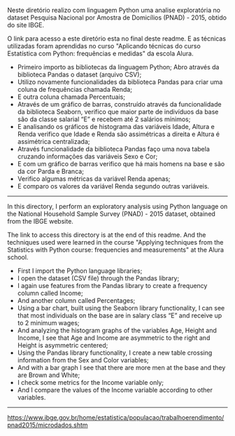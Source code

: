 Neste diretório realizo com linguagem Python uma analise exploratória no dataset Pesquisa Nacional por Amostra de Domicílios (PNAD) - 2015, obtido do site IBGE.

O link para acesso a este diretório esta no final deste readme. E as técnicas utilizadas foram aprendidas no curso "Aplicando técnicas do curso Estatística com Python: frequências e medidas" da escola Alura.

  - Primeiro importo as bibliotecas da linguagem Python;
  Abro através da biblioteca Pandas o dataset (arquivo CSV);
  - Utilizo novamente funcionalidades da biblioteca Pandas para criar uma coluna de frequências chamada Renda;
  - E outra coluna chamada Percentuais;
  - Através de um gráfico de barras, construído através da funcionalidade da biblioteca Seaborn, verifico que maior parte de indivíduos da base são da classe salarial “E” e recebem até 2 salários mínimos;
  - E analisando os gráficos de histograma das variáveis Idade, Altura e Renda verifico que Idade e Renda são assimétricas a direita e Altura é assimétrica centralizada;
  - Através funcionalidade da biblioteca Pandas faço uma nova tabela cruzando informações das variáveis Sexo e Cor;
  - E com um gráfico de barras verifico que há mais homens na base e são da cor Parda e Branca;
  - Verifico algumas métricas da variável Renda apenas;
  - E comparo os valores da variável Renda segundo outras variáveis.


--------------------------------------------------------------------------------------------------


In this directory, I perform an exploratory analysis using Python language on the National Household Sample Survey (PNAD) - 2015 dataset, obtained from the IBGE website.

The link to access this directory is at the end of this readme. And the techniques used were learned in the course "Applying techniques from the Statistics with Python course: frequencies and measurements" at the Alura school.

  - First I import the Python language libraries;
  - I open the dataset (CSV file) through the Pandas library;
  - I again use features from the Pandas library to create a frequency column called Income;
  - And another column called Percentages;
  - Using a bar chart, built using the Seaborn library functionality, I can see that most individuals on the base are in salary class “E” and receive up to 2 minimum wages;
  - And analyzing the histogram graphs of the variables Age, Height and Income, I see that Age and Income are asymmetric to the right and Height is asymmetric centered;
  - Using the Pandas library functionality, I create a new table crossing information from the Sex and Color variables;
  - And with a bar graph I see that there are more men at the base and they are Brown and White;
  - I check some metrics for the Income variable only;
  - And I compare the values of the Income variable according to other variables.


--------------------------------------------------------------------------------------------------

https://www.ibge.gov.br/home/estatistica/populacao/trabalhoerendimento/pnad2015/microdados.shtm
